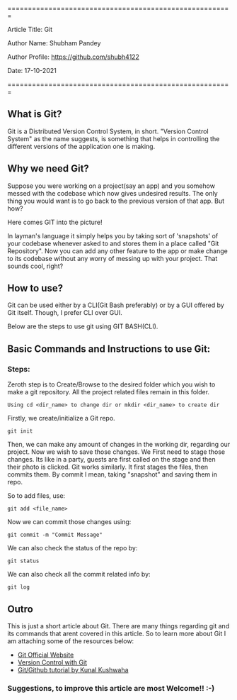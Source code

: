 
=======================================================

Article Title: Git

Author Name: Shubham Pandey

Author Profile: https://github.com/shubh4122

Date: 17-10-2021

=======================================================

## What is Git?
Git is a Distributed Version Control System, in short.
"Version Control System" as the name suggests, is something that helps in controlling the different 
versions of the application one is making.

## Why we need Git?
Suppose you were working on a project(say an app) and you somehow messed with the codebase which now gives undesired results.
The only thing you would want is to go back to the previous version of that app. But how?

Here comes GIT into the picture!

In layman's language it simply helps you by taking sort of 'snapshots' of your codebase whenever asked to and
stores them in a place called "Git Repository".
Now you can add any other feature to the app or make change to its codebase without any worry of messing up with your project.
That sounds cool, right?

## How to use?
Git can be used either by a CLI(Git Bash preferably) or by a GUI offered by Git itself.
Though, I prefer CLI over GUI.

Below are the steps to use git using GIT BASH(CLI).

## Basic Commands and Instructions to use Git:
### Steps:
Zeroth step is to Create/Browse to the desired folder which you wish to make a git repository.
All the project related files remain in this folder.

    Using cd <dir_name> to change dir or mkdir <dir_name> to create dir

Firstly, we create/initialize a Git repo.

    git init
    
Then, we can make any amount of changes in the working dir, regarding our project.
Now we wish to save those changes.
We First need to stage those changes. Its like in a party, guests are first called on the stage and then their photo is clicked.
Git works similarly. It first stages the files, then commits them. By commit I mean, taking "snapshot" and saving them in repo.

So to add files, use:

    git add <file_name>
    
Now we can commit those changes using:

    git commit -m "Commit Message"
    
We can also check the status of the repo by:

    git status
    
We can also check all the commit related info by:

    git log
    

## Outro
This is just a short article about Git. There are many things regarding git and its commands that arent covered in this article.
So to learn more about Git I am attaching some of the resources below:

- [Git Official Website](https://git-scm.com/book/en/v2/Getting-Started-About-Version-Control)
- [Version Control with Git](https://classroom.udacity.com/courses/ud123)
- [Git/Github tutorial by Kunal Kushwaha](https://youtu.be/apGV9Kg7ics)

### Suggestions, to improve this article are most Welcome!! :-)
